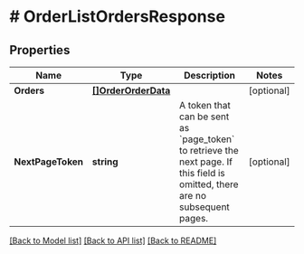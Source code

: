 # # OrderListOrdersResponse


## Properties 


Name | Type | Description | Notes
------------ | ------------- | ------------- | -------------
**Orders**| [**[]OrderOrderData**](OrderOrderData.md) |   | [optional]
**NextPageToken**| **string** | A token that can be sent as &#x60;page_token&#x60; to retrieve the next page. If this field is omitted, there are no subsequent pages.  | [optional]


[[Back to Model list]](../../README.md#models) [[Back to API list]](../../README.md#endpoints) [[Back to README]](../../README.md)

